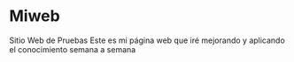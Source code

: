 # Miweb
Sitio Web de Pruebas
Este es mi página web que iré mejorando y aplicando el conocimiento semana a semana
